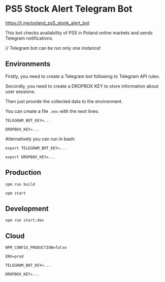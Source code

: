 # PS5 Stock Alert Telegram Bot

https://t.me/poland_ps5_stonk_alert_bot

This bot checks availability of PS5 in Poland online markets and sends Telegram notifications.

// Telegram bot can be run only one instance!

## Environments

Firstly, you need to create a Telegram bot following to Telegram API rules.

Secondly, you need to create a DROPBOX KEY to store information about user sessions.

Then just provide the collected data to the environment.

You can create a file `.env` with the next lines:

`TELEGRAM_BOT_KEY=...`

`DROPBOX_KEY=...`

Alternatively you can run in bash:

`export TELEGRAM_BOT_KEY=...`

`export DROPBOX_KEY=...`

## Production

`npm run build`

`npm start`

## Development

`npm run start:dev`

## Cloud

`NPM_CONFIG_PRODUCTION=false`

`ENV=prod`

`TELEGRAM_BOT_KEY=...`

`DROPBOX_KEY=...`
